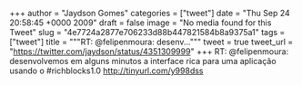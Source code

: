 
+++
author = "Jaydson Gomes"
categories = ["tweet"]
date = "Thu Sep 24 20:58:45 +0000 2009"
draft = false
image = "No media found for this Tweet"
slug = "4e7724a2877e706233d88b447821584b8a9375a1"
tags = ["tweet"]
title = """RT: @felipenmoura: desenv..."""
tweet = true
tweet_url = "https://twitter.com/jaydson/status/4351309999"
+++
RT: @felipenmoura: desenvolvemos em alguns minutos a interface rica para uma aplicação usando o #richblocks1.0 http://tinyurl.com/y998dss
